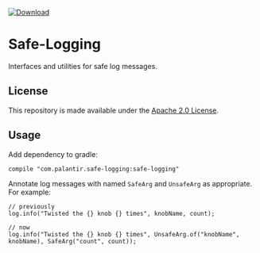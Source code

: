 [ ![Download](https://api.bintray.com/packages/palantir/releases/safe-logging/images/download.svg) ](https://bintray.com/palantir/releases/safe-logging/_latestVersion)

Safe-Logging
=============
Interfaces and utilities for safe log messages.

License
-------
This repository is made available under the [Apache 2.0 License](http://www.apache.org/licenses/LICENSE-2.0).

Usage
-----

Add dependency to gradle:

    compile "com.palantir.safe-logging:safe-logging"
    
Annotate log messages with named `SafeArg` and `UnsafeArg` as appropriate.  For example:

    // previously
    log.info("Twisted the {} knob {} times", knobName, count);

    // now
    log.info("Twisted the {} knob {} times", UnsafeArg.of("knobName", knobName), SafeArg("count", count));
